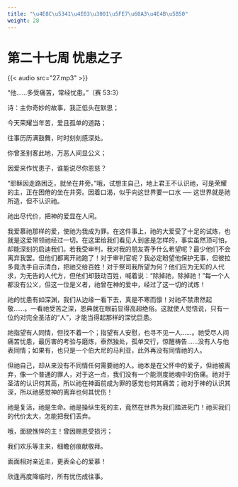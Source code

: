```yaml
---
title: "\u4E8C\u5341\u4E03\u3001\u5FE7\u60A3\u4E4B\u5B50"
weight: 28
---
```


# 第二十七周 忧患之子

{{< audio src="27.mp3" >}}


“他……多受痛苦，常经忧患。”（赛 53:3）

诗：主你奇妙的故事，我正低头在默思；

今天荣耀当年苦，爱且孤单的道路；

往事历历满鼓舞，时时刻刻感深处。

你曾圣别客此地，万恶人间显公义；

因爱来作忧患子，谁能说尽你恩慈？

“耶稣因走路困乏，就坐在井旁。”哦，试想主自己，地上君王不认识祂，可是荣耀的主，正在困倦的坐在井旁。因着口渴，似乎向这世界要一口水 ── 这世界就是祂所造，但不认识祂。

祂出尽代价，把神的爱显在人间。

我爱慕祂那样的爱，使祂为我成为罪。在这件事上，祂的大爱受了十足的试炼，也就是这爱带领祂经过一切。在这里给我们看见人到底是怎样的，事实虽然顶可怕，却能深刻的启迪我们。若我受审判，我对我的朋友寄予什么希望呢？最少他们不会离弃我罢。但他们都离开祂跑了！对于审判官呢？我必定盼望他保护无事，但彼拉多竟洗手自示清白，把祂交给百姓！对于祭司我所望为何？他们应为无知的人代求，为无告的人代方，但他们却鼓动百姓，喊着说：“除掉祂，除掉祂！”每一个人都没有公义，但这一位是义者，祂曾在神的爱中，经过了这一切的试炼！

祂的忧患有如深渊，我们从边缘一看下去，真是不寒而懔！对祂不禁肃然起敬……。一看祂受苦之深，恩典就在眼前显得高超绝俗。这就使人觉悟说，只有一位约对完全圣洁的“人”，才能当得起那样的深忧巨患。

祂指望有人同情，但找不着一个；指望有人安慰，也寻不见一人……。祂受尽人间痛苦忧患，最厉害的考验与磨炼，泰然独处，孤单交行，惊醒祷告……没有人与他表同情；如果有，也只是一个伯大尼的马利亚，此外再没有同情祂的人。

但祂自己，却从来没有不同情任何需要祂的人。祂本是在父怀中的爱子，但祂被离弃，像一个普通的罪人，对于这一点，我们没有一个能测度祂魂中的伤痛。祂对于圣洁的认识何其高，所以祂在神面前成为罪的感觉也何其痛苦；祂对于神的认识其深，所以祂感觉神的离弃也何其忧伤！

祂是复活，祂是生命。祂是操纵生死的主，竟然在世界为我们踏进死门！祂买我们的代价太大，怎能把我们丢弃。

哦，面貌憔悴的主！曾因赐恩受损污；

我们欢乐等主来，细瞻创痕献敬拜。

面面相对亲近主，更表全心的爱慕！

欣逢再度降临时，所有忧伤成往事。